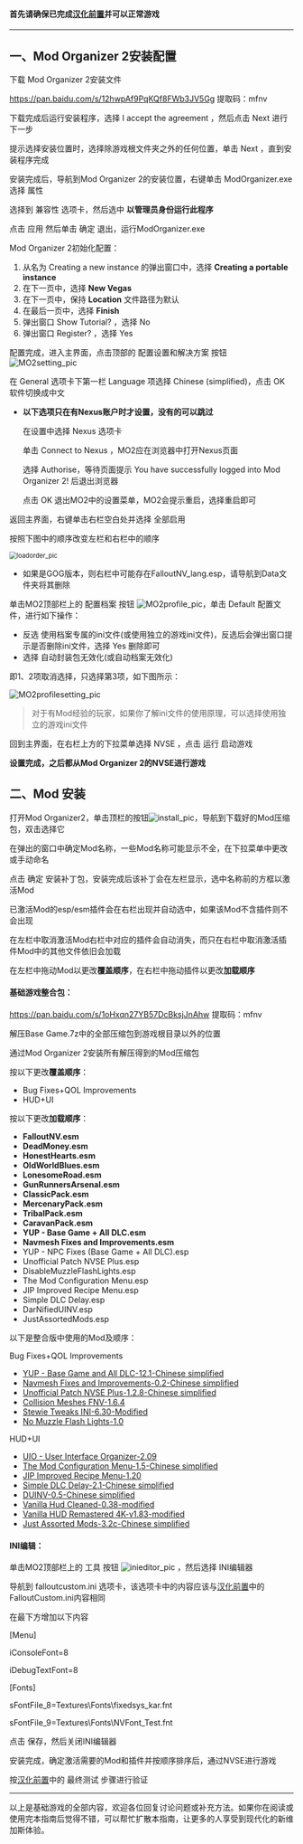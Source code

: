<h4>首先请确保已完成<a href='https://github.com/feelbetterhua/nvguideline_cn/blob/master/md/utilities.md' title='汉化前置'>汉化前置</a>并可以正常游戏</h4>
<hr />
<h2>一、Mod Organizer 2安装配置</h2>
<p>下载 Mod Organizer 2安装文件</p>
<p><a href='https://pan.baidu.com/s/12hwpAf9PqKQf8FWb3JV5Gg' target='_blank' class='url'>https://pan.baidu.com/s/12hwpAf9PqKQf8FWb3JV5Gg</a> 提取码：mfnv </p>
<p>下载完成后运行安装程序，选择 I accept the agreement ，然后点击 Next 进行下一步</p>
<p>提示选择安装位置时，选择除游戏根文件夹之外的任何位置，单击 Next ，直到安装程序完成</p>
<p>安装完成后，导航到Mod Organizer 2的安装位置，右键单击 ModOrganizer.exe 选择 属性</p>
<p>选择到 兼容性 选项卡，然后选中 <strong>以管理员身份运行此程序</strong></p>
<p>点击 应用 然后单击 确定 退出，运行ModOrganizer.exe</p>
<p>Mod Organizer 2初始化配置：</p>
<ol>
<li>从名为 Creating a new instance 的弹出窗口中，选择 <strong>Creating a portable instance</strong></li>
<li>在下一页中，选择 <strong>New Vegas</strong></li>
<li>在下一页中，保持 <strong>Location</strong> 文件路径为默认</li>
<li>在最后一页中，选择 <strong>Finish</strong></li>
<li>弹出窗口 Show Tutorial? ，选择 No</li>
<li>弹出窗口 Register? ，选择 Yes</li>

</ol>
<p>配置完成，进入主界面，点击顶部的 配置设置和解决方案 按钮 <img src="https://s1.ax1x.com/2020/07/23/UOXh7T.jpg" referrerpolicy="no-referrer" alt="MO2setting_pic" title="MO2setting_pic"></p>
<p>在 General 选项卡下第一栏 Language 项选择 Chinese (simplified)，点击 OK 软件切换成中文</p>
<ul>
<li><p><strong>以下选项只在有Nexus账户时才设置，没有的可以跳过</strong></p>
<p>在设置中选择 Nexus 选项卡</p>
<p>单击 Connect to Nexus ，MO2应在浏览器中打开Nexus页面</p>
<p>选择 Authorise，等待页面提示 You have successfully logged into Mod Organizer 2! 后退出浏览器</p>
<p>点击 OK 退出MO2中的设置菜单，MO2会提示重启，选择重启即可</p>
</li>

</ul>
<p>返回主界面，右键单击右栏空白处并选择 全部启用</p>
<p>按照下图中的顺序改变左栏和右栏中的顺序</p>
<p><img src="https://s1.ax1x.com/2020/07/23/UOjS4e.jpg" alt="loadorder_pic" title="loadorder_pic" style="zoom:80%;" /></p>
<ul>
<li>如果是GOG版本，则右栏中可能存在FalloutNV_lang.esp，请导航到Data文件夹将其删除</li>

</ul>
<p>单击MO2顶部栏上的 配置档案 按钮 <img src="https://s1.ax1x.com/2020/07/23/UOxi0P.jpg" referrerpolicy="no-referrer" alt="MO2profile_pic" title="MO2profile_pic">，单击 Default 配置文件，进行如下操作：</p>
<ul>
<li>反选 使用档案专属的ini文件(或使用独立的游戏ini文件)，反选后会弹出窗口提示是否删除ini文件，选择 Yes 删除即可</li>
<li>选择 自动封装包无效化(或自动档案无效化)</li>

</ul>
<p>即1、2项取消选择，只选择第3项，如下图所示：</p>
<p><img src="https://s1.ax1x.com/2020/07/23/UOzuCD.jpg" referrerpolicy="no-referrer" alt="MO2profilesetting_pic" title="MO2profilesetting_pic"></p>
<blockquote><p>对于有Mod经验的玩家，如果你了解ini文件的使用原理，可以选择使用独立的游戏ini文件</p>
</blockquote>
<p>回到主界面，在右栏上方的下拉菜单选择 NVSE ，点击 运行 启动游戏</p>
<p><strong>设置完成，之后都从Mod Organizer 2的NVSE进行游戏</strong></p>
<h2>二、Mod 安装</h2>
<p>打开Mod Organizer2，单击顶栏的按钮<img src="https://s1.ax1x.com/2020/08/01/aGy1D1.png" referrerpolicy="no-referrer" alt="install_pic" title="install_pic">，导航到下载好的Mod压缩包，双击选择它</p>
<p>在弹出的窗口中确定Mod名称，一些Mod名称可能显示不全，在下拉菜单中更改或手动命名</p>
<p>点击 确定 安装补丁包，安装完成后该补丁会在左栏显示，选中名称前的方框以激活Mod</p>
<p>已激活Mod的esp/esm插件会在右栏出现并自动选中，如果该Mod不含插件则不会出现</p>
<p>在左栏中取消激活Mod右栏中对应的插件会自动消失，而只在右栏中取消激活插件Mod中的其他文件依旧会加载</p>
<p>在左栏中拖动Mod以更改<strong>覆盖顺序</strong>，在右栏中拖动插件以更改<strong>加载顺序</strong></p>
<h4>基础游戏整合包：</h4>
<p><a href='https://pan.baidu.com/s/1oHxqn27YB57DcBksjJnAhw' target='_blank' class='url'>https://pan.baidu.com/s/1oHxqn27YB57DcBksjJnAhw</a> 提取码：mfnv </p>
<p>解压Base Game.7z中的全部压缩包到游戏根目录以外的位置</p>
<p>通过Mod Organizer 2安装所有解压得到的Mod压缩包</p>
<p>按以下更改<strong>覆盖顺序</strong>：</p>
<ul>
<li>Bug Fixes+QOL Improvements</li>
<li>HUD+UI</li>

</ul>
<p>按以下更改<strong>加载顺序</strong>：</p>
<ul>
<li><strong>FalloutNV.esm</strong></li>
<li><strong>DeadMoney.esm</strong></li>
<li><strong>HonestHearts.esm</strong></li>
<li><strong>OldWorldBlues.esm</strong></li>
<li><strong>LonesomeRoad.esm</strong></li>
<li><strong>GunRunnersArsenal.esm</strong></li>
<li><strong>ClassicPack.esm</strong></li>
<li><strong>MercenaryPack.esm</strong></li>
<li><strong>TribalPack.esm</strong></li>
<li><strong>CaravanPack.esm</strong></li>
<li><strong>YUP - Base Game + All DLC.esm</strong></li>
<li><strong>Navmesh Fixes and Improvements.esm</strong></li>
<li>YUP - NPC Fixes (Base Game + All DLC).esp</li>
<li>Unofficial Patch NVSE Plus.esp</li>
<li>DisableMuzzleFlashLights.esp</li>
<li>The Mod Configuration Menu.esp</li>
<li>JIP Improved Recipe Menu.esp</li>
<li>Simple DLC Delay.esp</li>
<li>DarNifiedUINV.esp</li>
<li>JustAssortedMods.esp</li>

</ul>
<p>以下是整合版中使用的Mod及顺序：</p>
<p>Bug Fixes+QOL Improvements</p>
<ul>
<li><a href='https://www.nexusmods.com/newvegas/mods/51664' title='YUP'>YUP - Base Game and All DLC-12.1-Chinese simplified</a></li>
<li><a href='https://www.nexusmods.com/newvegas/mods/62041' title='Navmesh Fixes'>Navmesh Fixes and Improvements-0.2-Chinese simplified</a></li>
<li><a href='https://www.nexusmods.com/newvegas/mods/71239' title='Unofficial Patch NVSE Plus'>Unofficial Patch NVSE Plus-1.2.8-Chinese simplified</a></li>
<li><a href='https://www.nexusmods.com/newvegas/mods/59149' title='Collision Meshes'>Collision Meshes FNV-1.6.4</a></li>
<li><a href='https://www.nexusmods.com/newvegas/mods/66347' title='Stewie Tweaks'>Stewie Tweaks INI-6.30-Modified</a></li>
<li><a href='https://www.nexusmods.com/newvegas/mods/69038' title='No Muzzle Flash Lights'>No Muzzle Flash Lights-1.0</a></li>

</ul>
<p>HUD+UI</p>
<ul>
<li><a href='https://www.nexusmods.com/newvegas/mods/57174' title='UIO'>UIO - User Interface Organizer-2.09</a></li>
<li><a href='https://www.nexusmods.com/newvegas/mods/42507' title='MCM'>The Mod Configuration Menu-1.5-Chinese simplified</a></li>
<li><a href='https://www.nexusmods.com/newvegas/mods/59638' title='Improved Recipe Menu'>JIP Improved Recipe Menu-1.20</a></li>
<li><a href='https://www.nexusmods.com/newvegas/mods/62779' title='Simple DLC Delay'>Simple DLC Delay-2.1-Chinese simplified</a></li>
<li><a href='https://www.nexusmods.com/newvegas/mods/65459' title='Darnified UI'>DUINV-0.5-Chinese simplified</a></li>
<li><a href='https://www.nexusmods.com/newvegas/mods/70001' title='Vanilla Hud Cleaned'>Vanilla Hud Cleaned-0.38-modified</a></li>
<li><a href='https://www.nexusmods.com/newvegas/mods/64102' title='Vanilla HUD Remastered'>Vanilla HUD Remastered 4K-v1.83-modified</a></li>
<li><a href='https://www.nexusmods.com/newvegas/mods/66666' title='Just Assorted Mods'>Just Assorted Mods-3.2c-Chinese simplified</a></li>

</ul>
<h4>INI编辑：</h4>
<p>单击MO2顶部栏上的 工具 按钮 <img src="https://s1.ax1x.com/2020/08/01/aGhXHH.jpg" referrerpolicy="no-referrer" alt="inieditor_pic" title="inieditor_pic"> ，然后选择 INI编辑器</p>
<p>导航到 falloutcustom.ini 选项卡，该选项卡中的内容应该与<a href='https://github.com/feelbetterhua/nvguideline_cn/blob/master/md/utilities.md' title='汉化前置'>汉化前置</a>中的FalloutCustom.ini内容相同</p>
<p>在最下方增加以下内容</p>
<p>[Menu]</p>
<p>iConsoleFont=8</p>
<p>iDebugTextFont=8</p>
<p>[Fonts]</p>
<p>sFontFile_8=Textures\Fonts\fixedsys_kar.fnt</p>
<p>sFontFile_9=Textures\Fonts\NVFont_Test.fnt</p>
<p>点击 保存，然后关闭INI编辑器</p>
<p>安装完成，确定激活需要的Mod和插件并按顺序排序后，通过NVSE进行游戏</p>
<p>按<a href='https://github.com/feelbetterhua/nvguideline_cn/blob/master/md/utilities.md' title='汉化前置'>汉化前置</a>中的 最终测试 步骤进行验证</p>
<hr />
<p>以上是基础游戏的全部内容，欢迎各位回复讨论问题或补充方法。如果你在阅读或使用完本指南后觉得不错，可以帮忙扩散本指南，让更多的人享受到现代化的新维加斯体验。</p>
